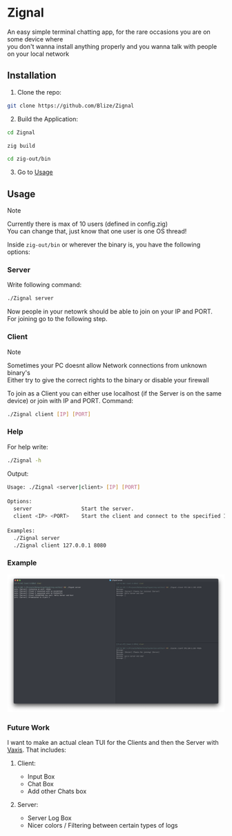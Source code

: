 # Zignal

An easy simple terminal chatting app, for the rare occasions you are on some device where  
you don't wanna install anything properly and you wanna talk with people on your local network

## Installation

1. Clone the repo:

```bash
git clone https://github.com/Blize/Zignal
```

2. Build the Application:

```bash
cd Zignal
```

```bash
zig build
```

```bash
cd zig-out/bin
```

3. Go to [Usage](##Usage)

## Usage

> [!NOTE]
> Currently there is max of 10 users (defined in config.zig)  
> You can change that, just know that one user is one OS thread!

Inside `zig-out/bin` or wherever the binary is, you have the following options:

### Server

Write following command:

```bash
./Zignal server
```

Now people in your netowrk should be able to join on your IP and PORT.  
For joining go to the following step.

### Client

> [!NOTE]
> Sometimes your PC doesnt allow Network connections from unknown binary's  
> Either try to give the correct rights to the binary or disable your firewall

To join as a Client you can either use localhost (if the Server is on the same device) or join with IP and PORT.
Command:

```bash
./Zignal client [IP] [PORT]
```

### Help

For help write:

```bash
./Zignal -h
```

Output:

```bash
Usage: ./Zignal <server|client> [IP] [PORT]

Options:
  server                Start the server.
  client <IP> <PORT>    Start the client and connect to the specified IP and PORT.

Examples:
  ./Zignal server
  ./Zignal client 127.0.0.1 8080
```

### Example

![example_image](./public/example.png)

### Future Work

I want to make an actual clean TUI for the Clients and then the Server with [Vaxis](https://github.com/rockorager/libvaxis). That includes:

1. Client:

   - Input Box
   - Chat Box
   - Add other Chats box

2. Server:
   - Server Log Box
   - Nicer colors / Filtering between certain types of logs
